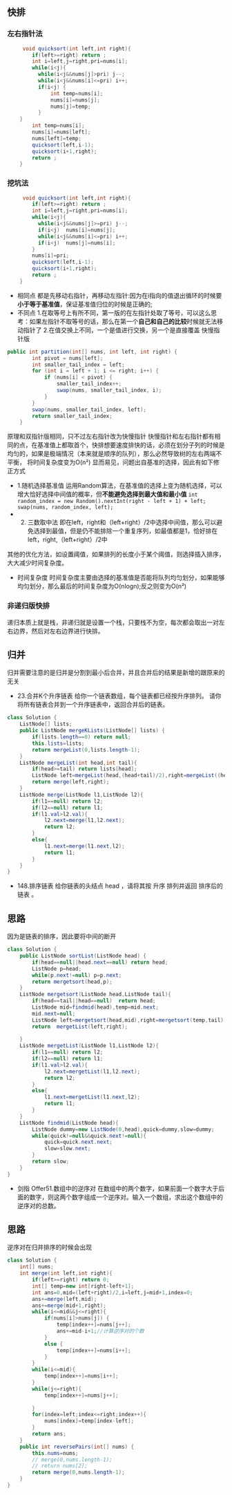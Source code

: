 ## 快排
### 左右指针法
```java
     void quicksort(int left,int right){
        if(left>=right) return ;
        int i=left,j=right,pri=nums[i];
        while(i<j){
          while(i<j&&nums[j]>pri) j--;
          while(i<j&&nums[i]<=pri) i++;
          if(i<j) {
              int temp=nums[i];
              nums[i]=nums[j];
              nums[j]=temp;
          }
    }
        int temp=nums[i];
        nums[i]=nums[left];
        nums[left]=temp;
        quicksort(left,i-1);
        quicksort(i+1,right);
        return ;
    }
```
### 挖坑法
```java
     void quicksort(int left,int right){
        if(left>=right) return ;
        int i=left,j=right,pri=nums[i];
        while(i<j){
          while(i<j&&nums[j]>=pri) j--;
          if(i<j)  nums[i]=nums[j];
          while(i<j&&nums[i]<=pri) i++;
          if(i<j)  nums[j]=nums[i];
        }
        nums[i]=pri;
        quicksort(left,i-1);
        quicksort(i+1,right);
        return ;
    }
```
* 相同点
 都是先移动右指针，再移动左指针:因为在i指向的值退出循环的时候要**小于等于基准值**，保证基准值归位的时候是正确的;
* 不同点 
1.在取等号上有所不同，第一版的在左指针处取了等号，可以这么思考：如果左指针不取等号的话，那么在第一个**自己和自己的比较**时候就无法移动指针了
2.在值交换上不同，一个是值进行交换，另一个是直接覆盖
快慢指针版
```java
public int partition(int[] nums, int left, int right) {
        int pivot = nums[left];
        int smaller_tail_index = left;
        for (int i = left + 1; i <= right; i++) {
            if (nums[i] < pivot) {
                smaller_tail_index++;
                swap(nums, smaller_tail_index, i);
            }
        }
        swap(nums, smaller_tail_index, left);
        return smaller_tail_index;
    }
```
原理和双指针版相同，只不过左右指针改为快慢指针
快慢指针和左右指针都有相同的点，在基准值上都取首个，快排想要速度排快的话，必须在划分子列的时候是均匀的，如果是极端情况（本来就是顺序的队列），那么必然导致树的左右两端不平衡，
将时间复杂度变为O(n²)
显而易见，问题出自基准的选择，因此有如下修正方式
* 1.随机选择基准值
运用Random算法，在基准值的选择上变为随机选择，可以增大恰好选择中间值的概率，但**不能避免选择到最大值和最小值**
`int random_index = new Random().nextInt(right - left + 1) + left;
        swap(nums, random_index, left);
`
* 2. 三数取中法
即在left，right和（left+right）/2中选择中间值，那么可以避免选择到最值，但是仍不能排除一个重复序列，如最值都是1，恰好排在left，right,（left+right）/2中

其他的优化方法，如设置阈值，如果排列的长度小于某个阈值，则选择插入排序，大大减少时间复杂度。

* 时间复杂度
时间复杂度主要由选择的基准值是否能将队列均匀划分，如果能够均匀划分，那么最后的时间复杂度为O(nlogn);反之则变为O(n²)

### 非递归版快排
递归本质上就是栈，非递归就是设置一个栈，只要栈不为空，每次都会取出一对左右边界，然后对左右边界进行快排。
## 归并
归并需要注意的是归并是分割到最小后合并，并且合并后的结果是新增的跟原来的无关
* 23.合并K个升序链表
给你一个链表数组，每个链表都已经按升序排列。
请你将所有链表合并到一个升序链表中，返回合并后的链表。
```java
class Solution {
    ListNode[] lists;
    public ListNode mergeKLists(ListNode[] lists) {
        if(lists.length==0) return null;
        this.lists=lists;
        return mergeList(0,lists.length-1);
    }
    ListNode mergeList(int head,int tail){
        if(head>=tail) return lists[head];
        ListNode left=mergeList(head,(head+tail)/2),right=mergeList((head+tail)/2+1,tail);
        return merge(left,right);
    }
    ListNode merge(ListNode l1,ListNode l2){
        if(l1==null) return l2;
        if(l2==null) return l1;
        if(l1.val>l2.val){
            l2.next=merge(l1,l2.next);
            return l2;
        }
        else{
            l1.next=merge(l1.next,l2);
            return l1;
        }
    }
}
```
* 148.排序链表
给你链表的头结点 head ，请将其按 升序 排列并返回 排序后的链表 。
## 思路
因为是链表的排序，因此要将中间的断开
```java
class Solution {
    public ListNode sortList(ListNode head) {
        if(head==null||head.next==null) return head;
        ListNode p=head;
        while(p.next!=null) p=p.next;
        return mergetsort(head,p);
    }
    ListNode mergetsort(ListNode head,ListNode tail){
        if(head==tail||head==null)  return head;
        ListNode mid=findmid(head),temp=mid.next;
        mid.next=null;
        ListNode left=mergetsort(head,mid),right=mergetsort(temp,tail);
        return  mergetList(left,right);
        
    }
    ListNode mergetList(ListNode l1,ListNode l2){
        if(l1==null) return l2;
        if(l2==null) return l1;
        if(l1.val>l2.val){
            l2.next=mergetList(l1,l2.next);
            return l2;
        }
        else{
            l1.next=mergetList(l1.next,l2);
            return l1;
        }
    }
    ListNode findmid(ListNode head){
        ListNode dummy=new ListNode(0,head),quick=dummy,slow=dummy;
        while(quick!=null&&quick.next!=null){
            quick=quick.next.next;
            slow=slow.next;
        }
        return slow;
    }
}
```
* 剑指 Offer51.数组中的逆序对
在数组中的两个数字，如果前面一个数字大于后面的数字，则这两个数字组成一个逆序对。输入一个数组，求出这个数组中的逆序对的总数。
## 思路
逆序对在归并排序的时候会出现
```java
class Solution {
    int[] nums;
    int merge(int left,int right){
        if(left>=right) return 0;
        int[] temp=new int[right-left+1];
        int ans=0,mid=(left+right)/2,i=left,j=mid+1,index=0;
        ans+=merge(left,mid);
        ans+=merge(mid+1,right);
        while(i<=mid&&j<=right){
            if(nums[i]>nums[j]) {
                temp[index++]=nums[j++];
                ans+=mid-i+1;//计算逆序对的个数
            }
            else {
                temp[index++]=nums[i++];
            }
        }
        while(i<=mid){
            temp[index++]=nums[i++];
        }
        while(j<=right){
            temp[index++]=nums[j++];
            
        }
        for(index=left;index<=right;index++){
            nums[index]=temp[index-left];
        }
        return ans;
    }
    public int reversePairs(int[] nums) {
        this.nums=nums;
        // merge(0,nums.length-1);
        // return nums[2];
        return merge(0,nums.length-1);
    }
}
```
